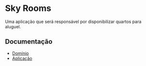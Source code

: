 # Sky Rooms

Uma aplicação que será responsável por disponibilizar quartos para aluguel.

## Documentação

- [Domínio](./docs/domain.md)
- [Aplicação](./docs/application.md)
